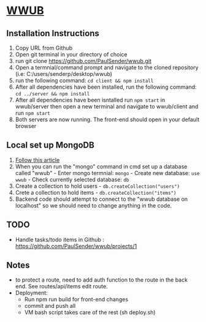 # [WWUB](https://watchwhatyoubuy.com)

## Installation Instructions
  1. Copy URL from Github
  2. Open git terminal in your directory of choice
  3. run git clone https://github.com/PaulSender/wwub.git
  4. Open a termnial/command prompt and navigate to the cloned repository (i.e: C:/users/senderp/desktop/wwub)
  5. run the following command: ```cd client && npm install``` 
  6. After all dependencies have been installed, run the following command: ```cd ../server && npm install```
  7. After all dependencies have been isntalled run ```npm start``` in wwub/server then open a new terminal and navigate to wwub/client and run ```npm start```
  8. Both servers are now running. The front-end should open in your default browser

## Local set up MongoDB
  1. [Follow this article](https://medium.com/@LondonAppBrewery/how-to-download-install-mongodb-on-windows-4ee4b3493514)
  2. When you can run the "mongo" command in cmd set up a database called "wwub"
    - Enter mongo termnial: ```mongo```
    - Create new database: ```use wwub```
    - Check currently selected database: ```db```
  3. Create a collection to hold users
    - ```db.createCollection("users")```
  4. Crete a collection to hold items
    - ```db.createCollection("items")```
  5. Backend code should attempt to connect to the "wwub database on localhost" so we should need to change anything in the code.

## TODO
  - Handle tasks/todo items in Github : https://github.com/PaulSender/wwub/projects/1
## Notes
  - to protect a route, need to add auth function to the route in the back end. See routes/api/items edit route.
  - Deployment: 
    - Run npm run build for front-end changes
    - commit and push all
    - VM bash script takes care of the rest (sh deploy.sh)
